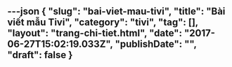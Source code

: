 ---json
{
    "slug": "bai-viet-mau-tivi",
    "title": "Bài viết mẫu Tivi",
    "category": "tivi",
    "tag": [],
    "layout": "trang-chi-tiet.html",
    "date": "2017-06-27T15:02:19.033Z",
    "publishDate": "",
    "draft": false
}
---
